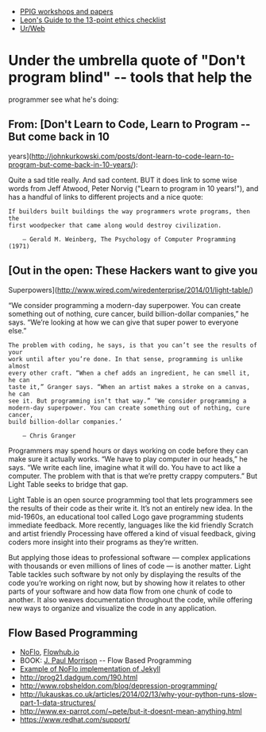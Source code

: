 * [PPIG workshops and papers](http://www.ppig.org/workshops/)
* [Leon's Guide to the 13-point ethics
  checklist](http://www.cs.bath.ac.uk/Leon/pages/ethics.shtml#checklist)
* [Ur/Web](http://www.impredicative.com/ur/)


# Under the umbrella quote of "Don't program blind" -- tools that help the
programmer see what he's doing:

## From: [Don't Learn to Code, Learn to Program -- But come back in 10
years](http://johnkurkowski.com/posts/dont-learn-to-code-learn-to-program-but-come-back-in-10-years/):

Quite a sad title really. And sad content. BUT it does link to some wise words
from Jeff Atwood, Peter Norvig ("Learn to program in 10 years!"), and has a
handful of links to different projects and a nice quote:

    If builders built buildings the way programmers wrote programs, then the
    first woodpecker that came along would destroy civilization.

        – Gerald M. Weinberg, The Psychology of Computer Programming (1971)


## [Out in the open: These Hackers want to give you
Superpowers](http://www.wired.com/wiredenterprise/2014/01/light-table/)

“We consider programming a modern-day superpower. You can create something out
of nothing, cure cancer, build billion-dollar companies,” he says.  “We’re
looking at how we can give that super power to everyone else.”
    

    The problem with coding, he says, is that you can’t see the results of your
    work until after you’re done. In that sense, programming is unlike almost
    every other craft. “When a chef adds an ingredient, he can smell it, he can
    taste it,” Granger says. “When an artist makes a stroke on a canvas, he can
    see it. But programming isn’t that way.” ‘We consider programming a
    modern-day superpower. You can create something out of nothing, cure cancer,
    build billion-dollar companies.’
    
        — Chris Granger
    

Programmers may spend hours or days working on code before they can make sure it
actually works. “We have to play computer in our heads,” he says.  “We write
each line, imagine what it will do. You have to act like a computer. The problem
with that is that we’re pretty crappy computers.” But Light Table seeks to
bridge that gap.


Light Table is an open source programming tool that lets programmers see the
results of their code as their write it. It’s not an entirely new idea. In the
mid-1960s, an educational tool called Logo gave programming students immediate
feedback. More recently, languages like the kid friendly Scratch and artist
friendly Processing have offered a kind of visual feedback, giving coders more
insight into their programs as they’re written.


But applying those ideas to professional software — complex applications with
thousands or even millions of lines of code — is another matter. Light Table
tackles such software by not only by displaying the results of the code you’re
working on right now, but by showing how it relates to other parts of your
software and how data flow from one chunk of code to another.  It also weaves
documentation throughout the code, while offering new ways to organize and
visualize the code in any application.

## Flow Based Programming

* [NoFlo](http://noflojs.org/), [Flowhub.io](http://flowhub.io/)
* BOOK: [J. Paul Morrison](http://www.jpaulmorrison.com/fbp/) -- Flow Based
  Programming
* [Example of NoFlo implementation of
  Jekyll](https://github.com/the-grid/noflo-jekyll)
* http://prog21.dadgum.com/190.html
* http://www.robsheldon.com/blog/depression-programming/
* http://lukauskas.co.uk/articles/2014/02/13/why-your-python-runs-slow-part-1-data-structures/
* http://www.ex-parrot.com/~pete/but-it-doesnt-mean-anything.html
* https://www.redhat.com/support/
